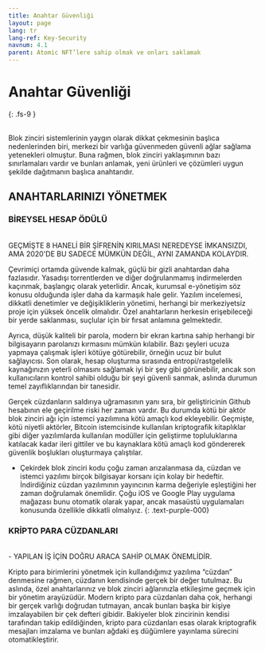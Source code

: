 ```yaml
---
title: Anahtar Güvenliği
layout: page
lang: tr
lang-ref: Key-Security
navnum: 4.1
parent: Atomic NFT’lere sahip olmak ve onları saklamak
---
```


# Anahtar Güvenliği

{: .fs-9 }

<br>
Blok zinciri sistemlerinin yaygın olarak dikkat çekmesinin başlıca nedenlerinden biri, merkezi bir varlığa güvenmeden güvenli ağlar sağlama yetenekleri olmuştur. Buna rağmen, blok zinciri yaklaşımının bazı sınırlamaları vardır ve bunları anlamak, yeni ürünleri ve çözümleri uygun şekilde dağıtmanın başlıca anahtarıdır.

## ANAHTARLARINIZI YÖNETMEK

### BİREYSEL HESAP ÖDÜLÜ

<br>
GEÇMİŞTE 8 HANELİ BİR ŞİFRENİN KIRILMASI NEREDEYSE İMKANSIZDI, AMA 2020'DE BU SADECE MÜMKÜN DEĞİL, AYNI ZAMANDA KOLAYDIR.

Çevrimiçi ortamda güvende kalmak, güçlü bir gizli anahtardan daha fazlasıdır. Yasadışı torrentlerden ve diğer doğrulanmamış indirmelerden kaçınmak, başlangıç olarak yeterlidir. Ancak, kurumsal e-yönetişim söz konusu olduğunda işler daha da karmaşık hale gelir. Yazılım incelemesi, dikkatli denetimler ve değişikliklerin yönetimi, herhangi bir merkeziyetsiz proje için yüksek öncelik olmalıdır. Özel anahtarların herkesin erişebileceği bir yerde saklanması, suçlular için bir fırsat anlamına gelmektedir.

Ayrıca, düşük kaliteli bir parola, modern bir ekran kartına sahip herhangi bir bilgisayarın parolanızı kırmasını mümkün kılabilir. Bazı şeyleri ucuza yapmaya çalışmak işleri kötüye götürebilir, örneğin ucuz bir bulut sağlayıcısı. Son olarak, hesap oluşturma sırasında entropi/rastgelelik kaynağınızın yeterli olmasını sağlamak iyi bir şey gibi görünebilir, ancak son kullanıcıların kontrol sahibi olduğu bir şeyi güvenli sanmak, aslında durumun temel zayıflıklarından bir tanesidir.

Gerçek cüzdanların saldırıya uğramasının yanı sıra, bir geliştiricinin Github hesabının ele geçirilme riski her zaman vardır. Bu durumda kötü bir aktör blok zinciri ağı için istemci yazılımına kötü amaçlı kod ekleyebilir. Geçmişte, kötü niyetli aktörler, Bitcoin istemcisinde kullanılan kriptografik kitaplıklar gibi diğer yazılımlarda kullanılan modüller için geliştirme topluluklarına katılacak kadar ileri gittiler ve bu kaynaklara kötü amaçlı kod göndererek güvenlik boşlukları oluşturmaya çalıştılar.

- Çekirdek blok zinciri kodu çoğu zaman arızalanmasa da, cüzdan ve istemci yazılımı birçok bilgisayar korsanı için kolay bir hedeftir. İndirdiğiniz cüzdan yazılımının yayıncının karma değeriyle eşleştiğini her zaman doğrulamak önemlidir. Çoğu iOS ve Google Play uygulama mağazası bunu otomatik olarak yapar, ancak masaüstü uygulamaları konusunda özellikle dikkatli olmalıyız.
  {: .text-purple-000}

### KRİPTO PARA CÜZDANLARI

<br>
- YAPILAN İŞ İÇİN DOĞRU ARACA SAHİP OLMAK ÖNEMLİDİR.

Kripto para birimlerini yönetmek için kullandığımız yazılıma “cüzdan” denmesine rağmen, cüzdanın kendisinde gerçek bir değer tutulmaz. Bu aslında, özel anahtarlarınız ve blok zinciri ağlarınızla etkileşime geçmek için bir yönetim arayüzüdür. Modern kripto para cüzdanları daha çok, herhangi bir gerçek varlığı doğrudan tutmayan, ancak bunları başka bir kişiye imzalayabilen bir çek defteri gibidir. Bakiyeler blok zincirinin kendisi tarafından takip edildiğinden, kripto para cüzdanları esas olarak kriptografik mesajları imzalama ve bunları ağdaki eş düğümlere yayınlama sürecini otomatikleştirir.
